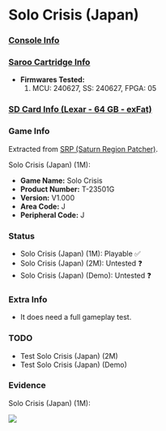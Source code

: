 # Solo Crisis (Japan)

### [Console Info](../../../../../Info/Consoles/VA13/README.md)

### [Saroo Cartridge Info](../../../../../Info/Cartridges/GuangzhouSanStarOnlineShop/1.6/README.md)

- <b>Firmwares Tested:</b>
  1. MCU: 240627, SS: 240627, FPGA: 05

### [SD Card Info (Lexar - 64 GB - exFat)](../../../../../Info/SdCards/Lexar/64GB/exfat/README.md)

### Game Info

Extracted from [SRP (Saturn Region Patcher)](https://segaxtreme.net/resources/saturn-region-patcher.81/download).

Solo Crisis (Japan) (1M):

- <b>Game Name:</b> Solo Crisis
- <b>Product Number:</b> T-23501G
- <b>Version:</b> V1.000
- <b>Area Code:</b> J
- <b>Peripheral Code:</b> J

### Status

- Solo Crisis (Japan) (1M): Playable :white_check_mark:
- Solo Crisis (Japan) (2M): Untested :question:
- Solo Crisis (Japan) (Demo): Untested :question:

### Extra Info

- It does need a full gameplay test.

### TODO

- Test Solo Crisis (Japan) (2M)
- Test Solo Crisis (Japan) (Demo)

### Evidence

Solo Crisis (Japan) (1M):

[![](https://img.youtube.com/vi/Ix9bDnS6aiU/0.jpg)](https://www.youtube.com/watch?v=Ix9bDnS6aiU)
